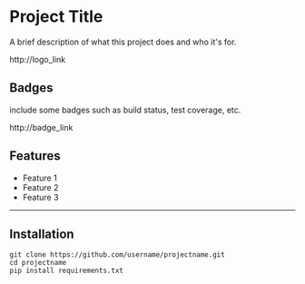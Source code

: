 # Project Title

A brief description of what this project does and who it's for.

http://logo_link

## Badges

include some badges such as build status, test coverage, etc.

http://badge_link

## Features
- Feature 1
- Feature 2
- Feature 3
---
## Installation

    git clone https://github.com/username/projectname.git
    cd projectname
    pip install requirements.txt